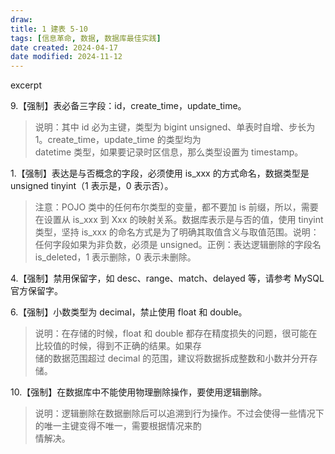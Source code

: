 ```yaml
---
draw:
title: 1 建表 5-10
tags: [信息革命, 数据, 数据库最佳实践]
date created: 2024-04-17
date modified: 2024-11-12
---
```


excerpt

<!-- more -->

9.【强制】表必备三字段：id，create_time，update_time。

> 说明：其中 id 必为主键，类型为 bigint unsigned、单表时自增、步长为 1。create_time，update_time 的类型均为  
datetime 类型，如果要记录时区信息，那么类型设置为 timestamp。

1.【强制】表达是与否概念的字段，必须使用 is_xxx 的方式命名，数据类型是 unsigned tinyint（1 表示是，0 表示否）。

> 注意：POJO 类中的任何布尔类型的变量，都不要加 is 前缀，所以，需要在<resultMap>设置从 is_xxx 到 Xxx 的映射关系。数据库表示是与否的值，使用 tinyint 类型，坚持 is_xxx 的命名方式是为了明确其取值含义与取值范围。说明：任何字段如果为非负数，必须是 unsigned。正例：表达逻辑删除的字段名 is_deleted，1 表示删除，0 表示未删除。

4.【强制】禁用保留字，如 desc、range、match、delayed 等，请参考 MySQL 官方保留字。

6.【强制】小数类型为 decimal，禁止使用 float 和 double。

> 说明：在存储的时候，float 和 double 都存在精度损失的问题，很可能在比较值的时候，得到不正确的结果。如果存  
  储的数据范围超过 decimal 的范围，建议将数据拆成整数和小数并分开存储。

10.【强制】在数据库中不能使用物理删除操作，要使用逻辑删除。

> 说明：逻辑删除在数据删除后可以追溯到行为操作。不过会使得一些情况下的唯一主键变得不唯一，需要根据情况来酌  
  情解决。
